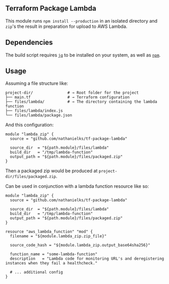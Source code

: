 ## Terraform Package Lambda

This module runs `npm install --production` in an isolated directory and `zip`'s the result in preparation for upload to AWS Lambda.

## Dependencies

The build script requires [`jq`](https://github.com/stedolan/jq/wiki/Installation) to be installed on your system, as well as [`npm`](https://www.npmjs.com/get-npm).

## Usage

Assuming a file structure like:

```
project-dir/               # → Root folder for the project
├── main.tf                # → Terraform configuration
├── files/lambda/          # → The directory containing the lambda function
├── files/lambda/index.js
└── files/lambda/package.json
```

And this configuration:

```hcl
module "lambda_zip" {
  source = "github.com/nathanielks/tf-package-lambda"

  source_dir  = "${path.module}/files/lambda"
  build_dir   = "/tmp/lambda-function"
  output_path = "${path.module}/files/packaged.zip"
}
```

Then a packaged zip would be produced at `project-dir/files/packaged.zip`.

Can be used in conjunction with a lambda function resource like so:

```hcl
module "lambda_zip" {
  source = "github.com/nathanielks/tf-package-lambda"

  source_dir  = "${path.module}/files/lambda"
  build_dir   = "/tmp/lambda-function"
  output_path = "${path.module}/files/packaged.zip"
}

resource "aws_lambda_function" "mod" {
  filename = "${module.lambda_zip.zip_file}"

  source_code_hash = "${module.lambda_zip.output_base64sha256}"

  function_name = "some-lambda-function"
  description   = "Lambda code for monitoring URL's and deregistering instances when they fail a healthcheck."

  # ... additional config
}
```

